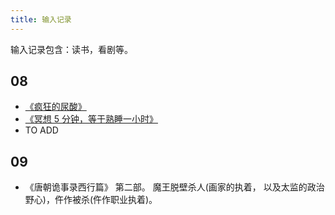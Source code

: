 ```yaml
---
title: 输入记录
---
```


输入记录包含：读书，看剧等。

## 08
* [《疯狂的尿酸》](../../tech/health/base/resource/the-surprising-new-science-of-uric-cid.md)
* [《冥想 5 分钟，等于熟睡一小时》](../../tech/health/base/resource/buddha's-brain.md)
* TO ADD

## 09
* 《唐朝诡事录西行篇》 第二部。 魔王脱壁杀人(画家的执着， 以及太监的政治野心)，仵作被杀(仵作职业执着)。